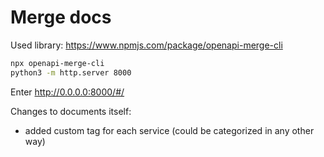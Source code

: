 # Merge docs

Used library: https://www.npmjs.com/package/openapi-merge-cli 

```bash 
npx openapi-merge-cli
python3 -m http.server 8000
```

Enter http://0.0.0.0:8000/#/


Changes to documents itself:
- added custom tag for each service (could be categorized in any other way)
